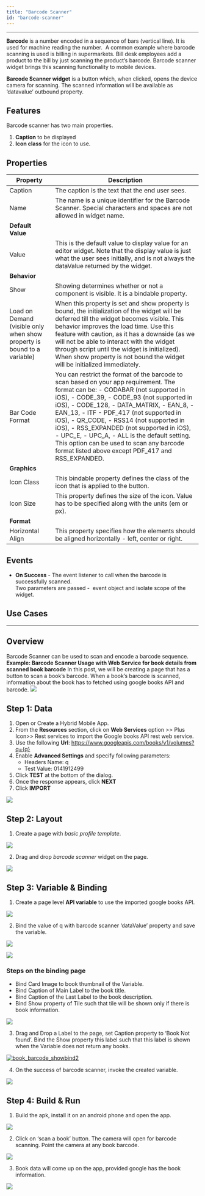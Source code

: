 ```yaml
---
title: "Barcode Scanner"
id: "barcode-scanner"
---
```

---

**Barcode** is a number encoded in a sequence of bars (vertical line). It is used for machine reading the number.  A common example where barcode scanning is used is billing in supermarkets. Bill desk employees add a product to the bill by just scanning the product’s barcode. Barcode scanner widget brings this scanning functionality to mobile devices.

**Barcode Scanner widget** is a button which, when clicked, opens the device camera for scanning. The scanned information will be available as ‘datavalue’ outbound property.

## Features

Barcode scanner has two main properties.

1. **Caption** to be displayed
2. **Icon class** for the icon to use.

## Properties

| **Property** | **Description** |
| --- | --- |
| Caption | The caption is the text that the end user sees. |
| Name | The name is a unique identifier for the Barcode Scanner. Special characters and spaces are not allowed in widget name. |
| **Default Value** |
| Value | This is the default value to display value for an editor widget. Note that the display value is just what the user sees initially, and is not always the dataValue returned by the widget. |
| **Behavior** |
| Show | Showing determines whether or not a component is visible. It is a bindable property. |
| Load on Demand (visible only when show property is bound to a variable) | When this property is set and show property is bound, the initialization of the widget will be deferred till the widget becomes visible. This behavior improves the load time. Use this feature with caution, as it has a downside (as we will not be able to interact with the widget through script until the widget is initialized). When show property is not bound the widget will be initialized immediately. |
| Bar Code Format | You can restrict the format of the barcode to scan based on your app requirement.   The format can be:    - CODABAR (not supported in iOS),   - CODE_39,   - CODE_93 (not supported in iOS),   - CODE_128,   - DATA_MATRIX,   - EAN_8,   - EAN_13,   - ITF   - PDF_417 (not supported in iOS),   - QR_CODE,   - RSS14 (not supported in iOS),   - RSS_EXPANDED (not supported in iOS),   - UPC_E,   - UPC_A,   - ALL is the default setting. This option can be used to scan any barcode format listed above except PDF_417 and RSS_EXPANDED.  |
| **Graphics** |
| Icon Class | This bindable property defines the class of the icon that is applied to the button. |
| Icon Size | This property defines the size of the icon. Value has to be specified along with the units (em or px). |
| **Format** |
| Horizontal Align | This property specifies how the elements should be aligned horizontally - left, center or right. |

## Events

- **On Success** - The event listener to call when the barcode is successfully scanned.   
Two parameters are passed -  event object and isolate scope of the widget.

## Use Cases
---

## Overview

Barcode Scanner can be used to scan and encode a barcode sequence. **Example: Barcode Scanner Usage with Web Service for book details from scanned book barcode** In this post, we will be creating a page that has a button to scan a book’s barcode. When a book’s barcode is scanned, information about the book has to fetched using google books API and barcode. [![](/learn/assets/book_barcode_run3.png)](/learn/assets/book_barcode_run3.png)

## Step 1: Data

1. Open or Create a Hybrid Mobile App.
2. From the **Resources** section, click on **Web Services** option >> Plus Icon>> Rest services to import the Google books API rest web service.   
3. Use the following **Url**: https://www.googleapis.com/books/v1/volumes?q={q}
4. Enable **Advanced Settings** and specify following parameters:
    - Headers Name: q
    - Test Value: 0141912499
5. Click **TEST** at the bottom of the dialog.
6. Once the response appears, click **NEXT**
7. Click **IMPORT**
    
[![](/learn/assets/book_barcode_service.png)](/learn/assets/book_barcode_service.png)

## Step 2: Layout

1. Create a page with _basic profile template_. 

[![](/learn/assets/book_barcode_template.png)](/learn/assets/book_barcode_template.png)

2. Drag and drop _barcode scanner_ widget on the page. 

[![](/learn/assets/book_barcode_design.png)](/learn/assets/book_barcode_design.png)

## Step 3: Variable & Binding

1. Create a page level **API variable** to use the imported google books API. 

[![](/learn/assets/book_barcode_sv.png)](/learn/assets/book_barcode_sv.png)

2. Bind the value of q with barcode scanner ‘dataValue’ property and save the variable. 

[![](/learn/assets/book_barcode_svdata.png)](/learn/assets/book_barcode_svdata.png) 

[![](/learn/assets/book_barcode_svdatabind.png)](/learn/assets/book_barcode_svdatabind.png)

### Steps on the binding page

- Bind Card Image to book thumbnail of the Variable.
- Bind Caption of Main Label to the book title.
- Bind Caption of the Last Label to the book description.
- Bind Show property of Tile such that tile will be shown only if there is book information. 

[![](/learn/assets/book_barcode_showbind.png)](/learn/assets/book_barcode_showbind.png)

3. Drag and Drop a Label to the page, set Caption property to ‘Book Not found’. Bind the Show property this label such that this label is shown when the Variable does not return any books. 

[![book_barcode_showbind2](/learn/assets/book_barcode_showbind2.png)](/learn/assets/book_barcode_showbind2.png)

4. On the success of barcode scanner, invoke the created variable. 

[![](/learn/assets/book_barcode_event.png)](/learn/assets/book_barcode_event.png)

## Step 4: Build & Run

1. Build the apk, install it on an android phone and open the app. 

[![](/learn/assets/book_barcode_run1.png)](/learn/assets/book_barcode_run1.png)

2. Click on ‘scan a book’ button. The camera will open for barcode scanning. Point the camera at any book barcode. 

[![](/learn/assets/book_barcode_run2.png)](/learn/assets/book_barcode_run2.png)

3. Book data will come up on the app, provided google has the book information. 

[![](/learn/assets/book_barcode_run3.png)](/learn/assets/book_barcode_run3.png)

